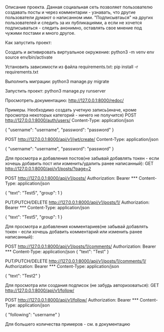 Описание проекта.
Данная социальная сеть позволяет пользователю создавать посты и через комментарии - узнавать, что другие пользователи думают о написанном ими. "Подписывтаься" на других пользователей и следить за их публикациями, а если не хочется подписываться - следить анонимно, оставлять свое мнение под чужими постами и много другое.

Как запустить проект:

Cоздать и активировать виртуальное окружение:
python3 -m venv env
source env/bin/activate

Установить зависимости из файла requirements.txt:
pip install -r requirements.txt

Выполнить миграции:
python3 manage.py migrate

Запустить проект:
python3 manage.py runserver

Просмотреть документацию:
http://127.0.0.1:8000/redoc/

Примеры.
Необходимо создать учетную запись(иначе, кроме просмотра некоторых категорий - ничего не получится)
POST http://127.0.0.1:8000/auth/users/
Content-Type: application/json

{
    "username": "username",
    "password": "password"
}

POST http://127.0.0.1:8000/api/v1/jwt/create/
Content-Type: application/json

{
    "username": "username",
    "password": "password"
}

Для просмотра и добавления постов(не забывай добавлять токен - если хочешь добавить пост или изменить/удалить ранее написанный):
GET http://127.0.0.1:8000/api/v1/posts/?page=2

POST http://127.0.0.1:8000/api/v1/posts/
Authorization: Bearer ***
Content-Type: application/json

{
    "text": "Test5",
    "group": 1
}

PUT/PUTCH/DELETE http://127.0.0.1:8000/api/v1/posts/1/
Authorization: Bearer ***
Content-Type: application/json

{
    "text": "Test5",
    "group": 1
}

Для просмотра и добавления комментариев(не забывай добавлять токен - если хочешь добавить комментарий или изменить ранее написанный):

POST  http://127.0.0.1:8000/api/v1/posts/1/comments/
Authorization: Bearer ***
Content-Type: application/json
{
    "text": "Test"
}

PUT/PUTCH/DELETE http://127.0.0.1:8000/api/v1/posts/1/comments/1/
Authorization: Bearer ***
Content-Type: application/json

{
    "text": "Test2"
}

Для просмотра или создания подписок (не забудь авторизоваться):
GET http://127.0.0.1:8000/api/v1/follow/

POST http://127.0.0.1:8000/api/v1/follow/
Authorization: Bearer ***
Content-Type: application/json

{
"following": "username"
}

Для большего количества примеров -  см. в документацию